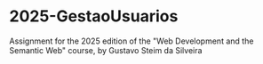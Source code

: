 # 2025-GestaoUsuarios
Assignment for the 2025 edition of the "Web Development and the Semantic Web" course, by Gustavo Steim da Silveira
